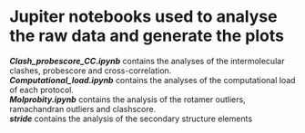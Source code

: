 # Jupiter notebooks used to analyse the raw data and generate the plots

***Clash_probescore_CC.ipynb*** contains the analyses of the intermolecular clashes, probescore and cross-correlation.  
***Computational_load.ipynb*** contains the analyses of the computational load of each protocol.  
***Molprobity.ipynb*** contains the analysis of the rotamer outliers, ramachandran outliers and clashscore.  
***stride*** contains the analysis of the secondary structure elements
